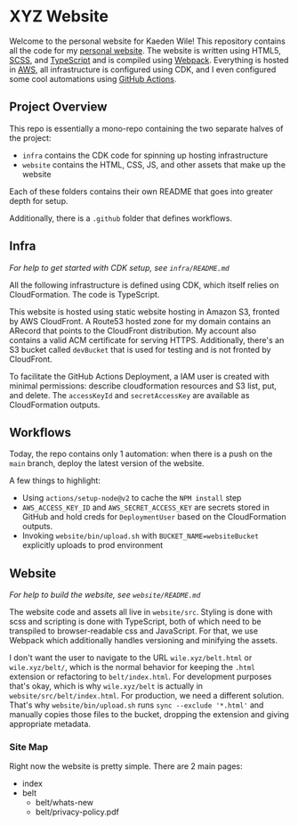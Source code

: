 # XYZ Website

Welcome to the personal website for Kaeden Wile! This repository contains all the code for my
[personal website](https://wile.xyz). The website is written using HTML5, [SCSS](https://sass-lang.com), and
[TypeScript](https://www.typescriptlang.org) and is compiled using [Webpack](https://webpack.js.org). Everything is
hosted in [AWS](https://aws.amazon.com), all infrastructure is configured using CDK, and I even configured some cool
automations using [GitHub Actions](https://github.com/features/actions).

## Project Overview

This repo is essentially a mono-repo containing the two separate halves of the project:

-   `infra` contains the CDK code for spinning up hosting infrastructure
-   `website` contains the HTML, CSS, JS, and other assets that make up the website

Each of these folders contains their own README that goes into greater depth for setup.

Additionally, there is a `.github` folder that defines workflows.

## Infra

_For help to get started with CDK setup, see `infra/README.md`_

All the following infrastructure is defined using CDK, which itself relies on CloudFormation. The code is TypeScript.

This website is hosted using static website hosting in Amazon S3, fronted by AWS CloudFront. A Route53 hosted zone for
my domain contains an ARecord that points to the CloudFront distribution. My account also contains a valid ACM
certificate for serving HTTPS. Additionally, there's an S3 bucket called `devBucket` that is used for testing and is not
fronted by CloudFront.

To facilitate the GitHub Actions Deployment, a IAM user is created with minimal permissions: describe cloudformation
resources and S3 list, put, and delete. The `accessKeyId` and `secretAccessKey` are available as CloudFormation outputs.

## Workflows

Today, the repo contains only 1 automation: when there is a push on the `main` branch, deploy the latest version of the
website.

A few things to highlight:

-   Using `actions/setup-node@v2` to cache the `NPM install` step
-   `AWS_ACCESS_KEY_ID` and `AWS_SECRET_ACCESS_KEY` are secrets stored in GitHub and hold creds for `DeploymentUser` based
    on the CloudFormation outputs.
-   Invoking `website/bin/upload.sh` with `BUCKET_NAME=websiteBucket` explicitly uploads to prod environment

## Website

_For help to build the website, see `website/README.md`_

The website code and assets all live in `website/src`. Styling is done with scss and scripting is done with TypeScript,
both of which need to be transpiled to browser-readable css and JavaScript. For that, we use Webpack which additionally
handles versioning and minifying the assets.

I don't want the user to navigate to the URL `wile.xyz/belt.html` or `wile.xyz/belt/`, which is the normal behavior for
keeping the `.html` extension or refactoring to `belt/index.html`. For development purposes that's okay, which is why
`wile.xyz/belt` is actually in `website/src/belt/index.html`. For production, we need a different solution. That's why
`website/bin/upload.sh` runs `sync --exclude '*.html'` and manually copies those files to the bucket, dropping the
extension and giving appropriate metadata.

### Site Map

Right now the website is pretty simple. There are 2 main pages:

-   index
-   belt
    -   belt/whats-new
    -   belt/privacy-policy.pdf
